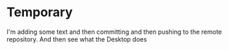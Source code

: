 # Temporary

I'm adding some text and then committing and then pushing to the remote repository. And then see what the Desktop does